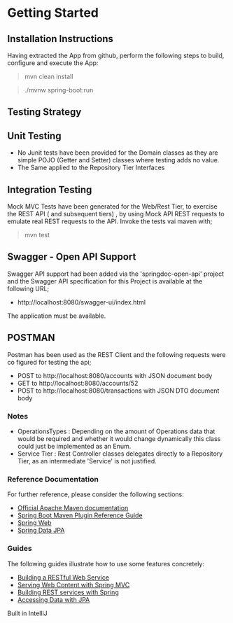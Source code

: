 # Getting Started


## Installation Instructions
Having extracted the App from github, perform the following steps to build, configure and execute the App:

> mvn clean install

>./mvnw spring-boot:run

## Testing Strategy

## Unit Testing

- No Junit tests have been provided for the Domain classes as they are simple POJO (Getter and Setter) classes where testing adds no value.
- The Same applied to the Repository Tier Interfaces

## Integration Testing

Mock MVC Tests have been generated for the Web/Rest Tier, to exercise the REST API ( and subsequent tiers) , by using Mock API REST requests to emulate real REST requests to the API.
Invoke the tests vai maven with;

> mvn test



##  Swagger - Open API Support
Swagger API support had been added via the 'springdoc-open-api' project and the Swagger API specification for this Project is available at the following URL;

- http://localhost:8080/swagger-ui/index.html

The application must be available.

##  POSTMAN
Postman has been used as the REST Client and the following requests were co figured for testing the api;

- POST to http://localhost:8080/accounts with JSON document body
- GET to http://localhost:8080/accounts/52
- POST to http://localhost:8080/transactions with JSON DTO document body

### Notes

- OperationsTypes : Depending on the amount of Operations data that would be required and whether it would change dynamically this class could just be implemented as an Enum.
- Service Tier : Rest Controller classes delegates directly to a Repository Tier, as an intermediate 'Service' is not justified.

### Reference Documentation
For further reference, please consider the following sections:

* [Official Apache Maven documentation](https://maven.apache.org/guides/index.html)
* [Spring Boot Maven Plugin Reference Guide](https://docs.spring.io/spring-boot/docs/2.7.5/maven-plugin/reference/html/)
* [Spring Web](https://docs.spring.io/spring-boot/docs/2.7.5/reference/htmlsingle/#web)
* [Spring Data JPA](https://docs.spring.io/spring-boot/docs/2.7.5/reference/htmlsingle/#data.sql.jpa-and-spring-data)

### Guides
The following guides illustrate how to use some features concretely:

* [Building a RESTful Web Service](https://spring.io/guides/gs/rest-service/)
* [Serving Web Content with Spring MVC](https://spring.io/guides/gs/serving-web-content/)
* [Building REST services with Spring](https://spring.io/guides/tutorials/rest/)
* [Accessing Data with JPA](https://spring.io/guides/gs/accessing-data-jpa/)



Built in IntelliJ
